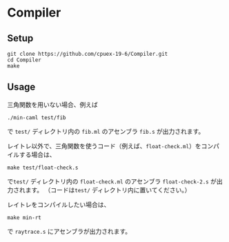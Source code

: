 # Compiler

## Setup

```
git clone https://github.com/cpuex-19-6/Compiler.git
cd Compiler
make
```

## Usage

三角関数を用いない場合、例えば

```
./min-caml test/fib
```


で `test/` ディレクトリ内の `fib.ml` のアセンブラ `fib.s` が出力されます。

レイトレ以外で、三角関数を使うコード（例えば、`float-check.ml`）をコンパイルする場合は、
```
make test/float-check.s
```
で`test/` ディレクトリ内の `float-check.ml` のアセンブラ `float-check-2.s` が出力されます。
（コードは`test/` ディレクトリ内に置いてください。）


レイトレをコンパイルしたい場合は、

```
make min-rt
```
で `raytrace.s` にアセンブラが出力されます。